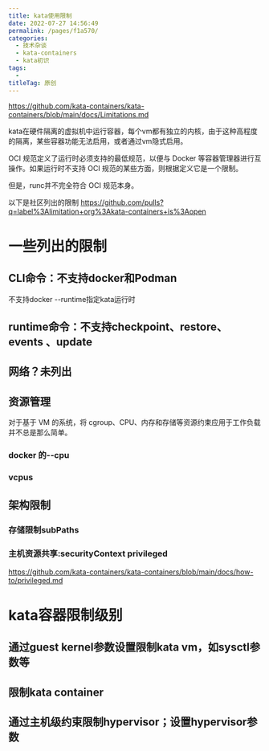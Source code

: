 ```yaml
---
title: kata使用限制
date: 2022-07-27 14:56:49
permalink: /pages/f1a570/
categories:
  - 技术杂谈
  - kata-containers
  - kata初识
tags:
  - 
titleTag: 原创
---
```



https://github.com/kata-containers/kata-containers/blob/main/docs/Limitations.md


kata在硬件隔离的虚拟机中运行容器，每个vm都有独立的内核，由于这种高程度的隔离，某些容器功能无法启用，或者通过vm隐式启用。

OCI 规范定义了运行时必须支持的最低规范，以便与 Docker 等容器管理器进行互操作。如果运行时不支持 OCI 规范的某些方面，则根据定义它是一个限制。

但是，runc并不完全符合 OCI 规范本身。

以下是社区列出的限制
https://github.com/pulls?q=label%3Alimitation+org%3Akata-containers+is%3Aopen


# 一些列出的限制
## CLI命令：不支持docker和Podman
  不支持docker --runtime指定kata运行时

## runtime命令：不支持checkpoint、restore、events 、update 

## 网络？未列出

## 资源管理
对于基于 VM 的系统，将 cgroup、CPU、内存和存储等资源约束应用于工作负载并不总是那么简单。
### docker 的--cpu
### vcpus

## 架构限制
### 存储限制subPaths

### 主机资源共享:securityContext privileged
https://github.com/kata-containers/kata-containers/blob/main/docs/how-to/privileged.md


# kata容器限制级别
## 通过guest kernel参数设置限制kata vm，如sysctl参数等

## 限制kata container

## 通过主机级约束限制hypervisor；设置hypervisor参数


